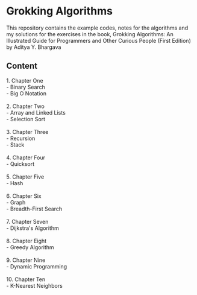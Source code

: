 <h1>Grokking Algorithms</h1>
This repository contains the example codes, notes for the algorithms and my solutions for the exercises in the book, Grokking Algorithms: An Illustrated Guide for Programmers and Other Curious People (First Edition) by Aditya Y. Bhargava

<h2>Content</h2>
1. Chapter One
<br>- Binary Search
<br>- Big O Notation
<br><br>
2. Chapter Two
<br>- Array and Linked Lists
<br>- Selection Sort
<br><br>
3. Chapter Three
<br>- Recursion
<br>- Stack
<br><br>
4. Chapter Four
<br>- Quicksort
  <br><br>
5. Chapter Five
<br>- Hash
<br><br>  
6. Chapter Six
<br>- Graph
<br>- Breadth-First Search
 <br><br> 
7. Chapter Seven
<br>- Dijkstra's Algorithm
<br><br>
8. Chapter Eight
<br>- Greedy Algorithm
<br><br>
9. Chapter Nine
<br>- Dynamic Programming
<br><br>
10. Chapter Ten
<br>- K-Nearest Neighbors
